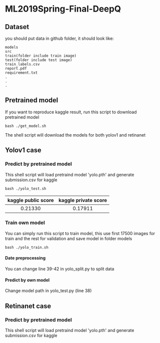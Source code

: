 # ML2019Spring-Final-DeepQ

## Dataset
you should put data in github folder, it should look like:

    models
    src
    train(folder include train image)
    test(folder include test image)
    train_labels.csv
    report.pdf
    requirement.txt
    .
    .
    .

## Pretrained model
If you want to reproduce kaggle result, run this script to download pretrained model

    bash ./get_model.sh
 The shell script will download the models for both yolov1 and retinanet
 
 ## Yolov1 case
 
 ### Predict by pretrained model
 This shell script will load pretraind model 'yolo.pth' and generate submission.csv for kaggle 
 
    bash ./yolo_test.sh
 | kaggle public score | kaggle private score |
 | :--: | :--: |
 | 0.21330 | 0.17911 |
 ### Train own model
You can simply run this script to train model, this use first 17500 images for train and the rest for validation and save model in folder models 

    bash ./yolo_train.sh
#### Date preprocessing
You can change line 39-42 in yolo_split.py to split data
#### Predict by own model
Change model path in yolo_test.py (line 38)

## Retinanet case

### Predict by pretrained model
This shell script will load pretraind model 'yolo.pth' and generate submission.csv for kaggle
